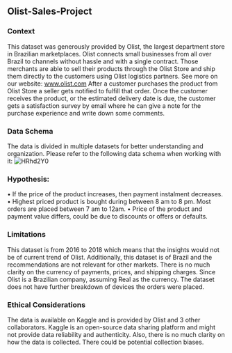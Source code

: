 ## Olist-Sales-Project

### Context

This dataset was generously provided by Olist, the largest department store in Brazilian marketplaces. Olist connects small businesses from all over Brazil to channels without hassle and with a single contract. Those merchants are able to sell their products through the Olist Store and ship them directly to the customers using Olist logistics partners. See more on our website: www.olist.com
After a customer purchases the product from Olist Store a seller gets notified to fulfill that order. Once the customer receives the product, or the estimated delivery date is due, the customer gets a satisfaction survey by email where he can give a note for the purchase experience and write down some comments.

### Data Schema

The data is divided in multiple datasets for better understanding and organization. Please refer to the following data schema when working with it:
![HRhd2Y0](https://github.com/user-attachments/assets/bc081551-e4a3-4b48-b1ad-a00b1550d12d)

### Hypothesis: 
•	If the price of the product increases, then payment instalment decreases.
•	Highest priced product is bought during between 8 am to  8 pm. Most orders are placed between 7 am to 12am.
•	Price of the product and payment value differs, could be due to discounts or offers or defaults.


### Limitations
This dataset is from 2016 to 2018 which means that the insights would not be of current trend of Olist. Additionally, this dataset is of Brazil and the recommendations are not relevant for other markets. There is no much clarity on the currency of payments, prices, and shipping charges. Since Olist is a Brazilian company, assuming Real as the currency. The dataset does not have further breakdown of devices the orders were placed. 

### Ethical Considerations
The data is available on Kaggle and is provided by Olist and 3 other collaborators. Kaggle is an open-source data sharing platform and might not provide data reliability and authenticity. Also, there is no much clarity on how the data is collected. There could be potential collection biases. 
